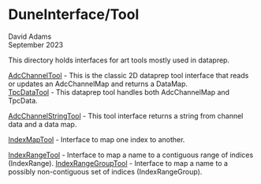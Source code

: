 # DuneInterface/Tool
David Adams  
September 2023

This directory holds interfaces for art tools mostly used in dataprep.

[AdcChannelTool](AdcChannelTool.h) - This is the classic 2D dataprep tool interface that reads or updates an AdcChannelMap and returns a DataMap.  
[TpcDataTool](TpcDataTool.h) - This dataprep tool handles both AdcChannelMap and TpcData.

[AdcChannelStringTool](AdcChannelStringTool.h) - This tool interface returns a string from channel data and a data map.

[IndexMapTool](IndexMapTool.h) - Interface to map one index to another.

[IndexRangeTool](IndexRangeTool.h) - Interface to map a name to a contiguous range of indices (IndexRange).
[IndexRangeGroupTool](IndexRangeGroupTool.h) - Interface to map a name to a possibly non-contiguous set of indices (IndexRangeGroup).
